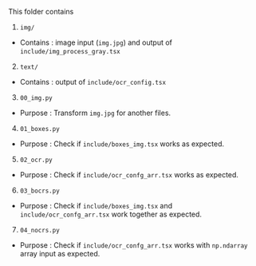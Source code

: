 This folder contains
1.  `img/`
-   Contains : image input (`img.jpg`) and output of `include/img_process_gray.tsx`
2.  `text/`
-   Contains : output of `include/ocr_config.tsx`
3.  `00_img.py`
-   Purpose : Transform `img.jpg` for another files.
4.  `01_boxes.py`
-   Purpose : Check if `include/boxes_img.tsx` works as expected.
5.  `02_ocr.py`
-   Purpose : Check if `include/ocr_confg_arr.tsx` works as expected.
6.  `03_bocrs.py`
-   Purpose : Check if `include/boxes_img.tsx` and `include/ocr_confg_arr.tsx` work together as expected.
7.  `04_nocrs.py`
-   Purpose : Check if `include/ocr_confg_arr.tsx` works with `np.ndarray` array input as expected.
